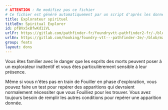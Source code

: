 ```yaml
---
# ATTENTION : Ne modifiez pas ce fichier
# Ce fichier est généré automatiquement par un script d'après les données du module Foundry VTT officiel et de sa traduction
title: Explorateur spirituel
titleEn: Spiritual Explorer
id: pfBVx5xBfwKd1iVL
urlFr: https://gitlab.com/pathfinder-fr/foundryvtt-pathfinder2-fr/-/blob/master/data/feats/pfBVx5xBfwKd1iVL.htm
urlEn: https://gitlab.com/hooking/foundry-vtt---pathfinder-2e/-/blob/master/packs/data/feats.db/spiritual-explorer.json
group: feats
layout: dons
---
```

Vous êtes familier avec le danger que les esprits des morts peuvent poser à un explorateur inattentif et vous êtes particulièrement sensible à leur présence.

Même si vous n'êtes pas en train de Fouiller en phase d'exploration, vous pouvez faire un test pour repérer des apparitions qui devraient normalement nécessiter que vous Fouilliez pour les trouver. Vous avez toujours besoin de remplir les autres conditions pour repérer une apparition donnée.


